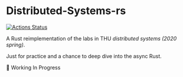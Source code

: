 # Distributed-Systems-rs

[![Actions Status](https://github.com/wangrunji0408/distributed-systems-rs/workflows/CI/badge.svg)](https://github.com/wangrunji0408/distributed-systems-rs/actions)

A Rust reimplementation of the labs in THU *distributed systems (2020 spring)*.

Just for practice and a chance to deep dive into the async Rust.

🚧 Working In Progress



